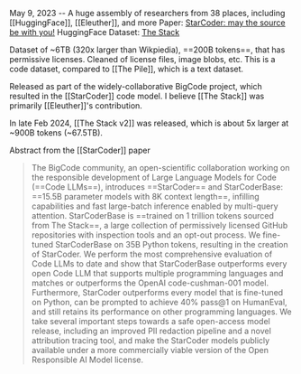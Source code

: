 May 9, 2023 -- A huge assembly of researchers from 38 places, including [[HuggingFace]], [[Eleuther]], and more
Paper: [StarCoder: may the source be with you!](https://arxiv.org/abs/2305.06161)
HuggingFace Dataset: [The Stack](https://huggingface.co/datasets/bigcode/the-stack)

Dataset of ~6TB (320x larger than Wikpiedia), ==200B tokens==, that has permissive licenses. Cleaned of license files, image blobs, etc.  This is a code dataset, compared to [[The Pile]], which is a text dataset.

Released as part of the widely-collaborative BigCode project, which resulted in the [[StarCoder]] code model. I believe [[The Stack]] was primarily [[Eleuther]]'s contribution.

In late Feb 2024, [[The Stack v2]] was released, which is about 5x larger at ~900B tokens (~67.5TB).

Abstract from the [[StarCoder]] paper
> The BigCode community, an open-scientific collaboration working on the responsible development of Large Language Models for Code (==Code LLMs==), introduces ==StarCoder== and StarCoderBase: ==15.5B parameter models with 8K context length==, infilling capabilities and fast large-batch inference enabled by multi-query attention. StarCoderBase is ==trained on 1 trillion tokens sourced from The Stack==, a large collection of permissively licensed GitHub repositories with inspection tools and an opt-out process. We fine-tuned StarCoderBase on 35B Python tokens, resulting in the creation of StarCoder. We perform the most comprehensive evaluation of Code LLMs to date and show that StarCoderBase outperforms every open Code LLM that supports multiple programming languages and matches or outperforms the OpenAI code-cushman-001 model. Furthermore, StarCoder outperforms every model that is fine-tuned on Python, can be prompted to achieve 40\% pass@1 on HumanEval, and still retains its performance on other programming languages. We take several important steps towards a safe open-access model release, including an improved PII redaction pipeline and a novel attribution tracing tool, and make the StarCoder models publicly available under a more commercially viable version of the Open Responsible AI Model license.

